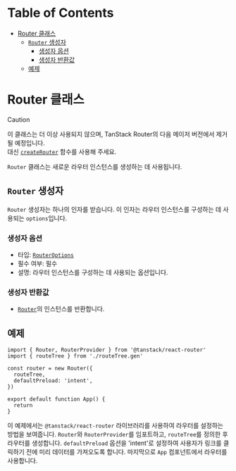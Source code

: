 # Table of Contents

- [Router 클래스](#router-클래스)
  - [`Router` 생성자](#router-생성자)
    - [생성자 옵션](#생성자-옵션)
    - [생성자 반환값](#생성자-반환값)
  - [예제](#예제)

# Router 클래스

> [!CAUTION]
> 이 클래스는 더 이상 사용되지 않으며, TanStack Router의 다음 메이저 버전에서 제거될 예정입니다.  
> 대신 [`createRouter`](./createRouterFunction.md) 함수를 사용해 주세요.

`Router` 클래스는 새로운 라우터 인스턴스를 생성하는 데 사용됩니다.


## `Router` 생성자

`Router` 생성자는 하나의 인자를 받습니다. 이 인자는 라우터 인스턴스를 구성하는 데 사용되는 `options`입니다.


### 생성자 옵션

- 타입: [`RouterOptions`](./RouterOptionsType.md)
- 필수 여부: 필수
- 설명: 라우터 인스턴스를 구성하는 데 사용되는 옵션입니다.


### 생성자 반환값

- [`Router`](./RouterType.md)의 인스턴스를 반환합니다.


## 예제

```tsx
import { Router, RouterProvider } from '@tanstack/react-router'
import { routeTree } from './routeTree.gen'

const router = new Router({
  routeTree,
  defaultPreload: 'intent',
})

export default function App() {
  return 
}
```

이 예제에서는 `@tanstack/react-router` 라이브러리를 사용하여 라우터를 설정하는 방법을 보여줍니다. `Router`와 `RouterProvider`를 임포트하고, `routeTree`를 정의한 후 라우터를 생성합니다. `defaultPreload` 옵션을 'intent'로 설정하여 사용자가 링크를 클릭하기 전에 미리 데이터를 가져오도록 합니다. 마지막으로 `App` 컴포넌트에서 라우터를 사용합니다.


